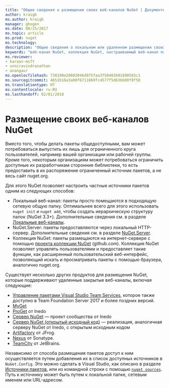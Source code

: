 ```yaml
---
title: "Общие сведения о размещении своих веб-каналов NuGet | Документы Майкрософт"
author: kraigb
ms.author: kraigb
manager: ghogen
ms.date: 08/25/2017
ms.topic: article
ms.prod: nuget
ms.technology: 
description: "Общие сведения о локальном или удаленном размещении своих веб-каналов пакетов NuGet или коллекций."
keywords: "веб-канал NuGet, коллекция NuGet, настраиваемый веб-канал пакетов, NuGet.Server"
ms.reviewer:
- karann-msft
- unniravindranathan
- anangaur
ms.openlocfilehash: 738190e20603046d075faa3f50402601890583c1
ms.sourcegitcommit: 4651b16a3a08f6711669fc4577f5d63b600f8f58
ms.translationtype: HT
ms.contentlocale: ru-RU
ms.lasthandoff: 02/01/2018
---
```

# <a name="hosting-your-own-nuget-feeds"></a>Размещение своих веб-каналов NuGet

Вместо того, чтобы делать пакеты общедоступными, вам может потребоваться выпустить их лишь для ограниченного круга пользователей, например вашей организации или рабочей группы. Кроме того, некоторым организациям может потребоваться ограничить доступные их разработчикам сторонние библиотеки, то есть предоставить в их распоряжение ограниченный источник пакетов, а не весь сайт nuget.org.

Для этого NuGet позволяет настроить частные источники пакетов одним из следующих способов:

- Локальный веб-канал: пакеты просто помещаются в подходящую сетевую общую папку. Оптимальнее всего для этого использовать `nuget init` и `nuget add`, чтобы создать иерархическую структуру папок (NuGet 3.3+). Дополнительные сведения см. в разделе [Локальные веб-каналы](../hosting-packages/local-feeds.md).
- NuGet.Server: пакеты предоставляются через локальный HTTP-сервер. Дополнительные сведения см. в разделе [NuGet.Server](../hosting-packages/nuget-server.md).
- Коллекция NuGet: пакеты размещаются на интернет-сервере с помощью [проекта коллекции NuGet](https://github.com/NuGet/NuGetGallery#build-and-run-the-gallery-in-arbitrary-number-easy-steps) (github.com). Коллекция NuGet позволяет управлять пользователями и предоставляет такие функции, как расширенный пользовательский веб-интерфейс, позволяющий искать и просматривать пакеты с помощью браузера, аналогично nuget.org.

Существует несколько других продуктов для размещения NuGet, которые поддерживают удаленные закрытые веб-каналы, включая следующие:

- [Управление пакетами Visual Studio Team Services](https://www.visualstudio.com/docs/package/nuget/publish), которое также доступно в Team Foundation Server 2017 и более поздних версий.
- [MyGet](http://myget.org)
- [ProGet](http://inedo.com/proget) от Inedo
- [Сервер NuGet](http://nugetserver.net/) — проект сообщества от Inedo
- [Сервер NuGet (открытый исходный код)](http://nuget-server.net) — реализация, аналогичная серверу NuGet от Inedo, с открытым исходным кодом
- [Artifactory](https://www.jfrog.com/artifactory/) от JFrog.
- [Nexus](http://www.sonatype.org/nexus/) от Sonatype.
- [TeamCity](https://www.jetbrains.com/teamcity/) от JetBrains.

Независимо от способа размещения пакетов доступ к ним осуществляется путем добавления их в список доступных источников в `NuGet.Config`. Это можно сделать в Visual Studio, как описано в разделе [Источники пакетов](../tools/package-manager-ui.md#package-sources), или из командной строки с помощью [`nuget sources`](../tools/cli-ref-sources.md). Путь к источнику может быть путем к локальной папке, сетевым именем или URL-адресом.
